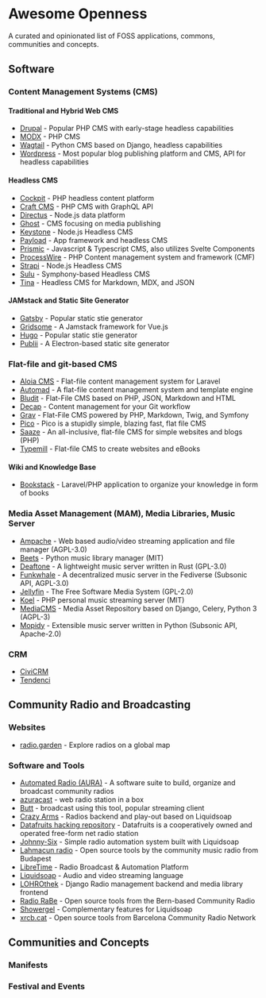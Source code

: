 # Awesome Openness

A curated and opinionated list of FOSS applications, commons, communities and concepts.

## Software

### Content Management Systems (CMS)

#### Traditional and Hybrid Web CMS

- [Drupal](https://drupal.org/) - Popular PHP CMS with early-stage headless capabilities
- [MODX](https://modx.com/) - PHP CMS
- [Wagtail](https://wagtail.org/) - Python CMS based on Django, headless capabilities
- [Wordpress](https://wordpress.org/) - Most popular blog publishing platform and CMS, API for headless capabilities

#### Headless CMS

- [Cockpit](https://getcockpit.com/) - PHP headless content platform
- [Craft CMS](https://craftcms.com/) - PHP CMS with GraphQL API
- [Directus](https://directus.io/) - Node.js data platform
- [Ghost](https://ghost.org/) - CMS focusing on media publishing
- [Keystone](https://keystonejs.com/) - Node.js Headless CMS
- [Payload](https://github.com/payloadcms/payload) - App framework and headless CMS
- [Prismic](https://prismic.io/) - Javascript & Typescript CMS, also utilizes Svelte Components
- [ProcessWire](https://processwire.com/) - PHP Content management system and framework (CMF)
- [Strapi](https://strapi.io/) - Node.js Headless CMS
- [Sulu](https://sulu.io/) - Symphony-based Headless CMS
- [Tina](https://tina.io/) - Headless CMS for Markdown, MDX, and JSON

#### JAMstack and Static Site Generator

- [Gatsby](https://www.gatsbyjs.com/) - Popular static stie generator
- [Gridsome](https://gridsome.org/) - A Jamstack framework for Vue.js
- [Hugo](https://gohugo.io/) - Popular static stie generator
- [Publii](https://getpublii.com/) - A Electron-based static site generator

### Flat-file and git-based CMS

- [Aloia CMS](https://aloiacms.com/) - Flat-file content management system for Laravel
- [Automad](https://automad.org/) - A flat-file content management system and template engine
- [Bludit](https://www.bludit.com/) - Flat-File CMS based on PHP, JSON, Markdown and HTML
- [Decap](https://decapcms.org/) - Content management for your Git workflow
- [Grav](https://getgrav.org/) - Flat-File CMS powered by PHP, Markdown, Twig, and Symfony
- [Pico](https://picocms.org/) - Pico is a stupidly simple, blazing fast, flat file CMS
- [Saaze](https://saaze.dev/) - An all-inclusive, flat-file CMS for simple websites and blogs (PHP)
- [Typemill](https://typemill.net/) - Flat-file CMS to create websites and eBooks

#### Wiki and Knowledge Base

- [Bookstack](https://www.bookstackapp.com/) - Laravel/PHP application to organize your knowledge in form of books

### Media Asset Management (MAM), Media Libraries, Music Server

- [Ampache](https://github.com/ampache/ampache) - Web based audio/video streaming application and file manager (AGPL-3.0)
- [Beets](https://beets.io/) - Python music library manager (MIT)
- [Deaftone](https://github.com/Deaftone/Deaftone) - A lightweight music server written in Rust (GPL-3.0)
- [Funkwhale](https://funkwhale.audio/) - A decentralized music server in the Fediverse (Subsonic API, AGPL-3.0)
- [Jellyfin](jellyfin.org) - The Free Software Media System (GPL-2.0)
- [Koel](https://koel.dev/) - PHP personal music streaming server (MIT)
- [MediaCMS](https://mediacms.io/) - Media Asset Repository based on Django, Celery, Python 3 (AGPL-3)
- [Mopidy](https://mopidy.com/) - Extensible music server written in Python (Subsonic API, Apache-2.0)

### CRM

- [CiviCRM](https://civicrm.org/)
- [Tendenci](https://www.tendenci.com/)

## Community Radio and Broadcasting

### Websites

- [radio.garden](https://radio.garden) - Explore radios on a global map

### Software and Tools

- [Automated Radio (AURA)](https://aura.radio) - A software suite to build, organize and broadcast community radios
- [azuracast](https://www.azuracast.com/) - web radio station in a box
- [Butt](https://danielnoethen.de/butt/) - broadcast using this tool, popular streaming client
- [Crazy Arms](https://dtcooper.github.io/crazyarms/) - Radios backend and play-out based on Liquidsoap
- [Datafruits hacking repository](https://github.com/datafruits) - Datafruits is a cooperatively owned and operated free-form net radio station
- [Johnny-Six](https://github.com/wuvt/johnny-six) - Simple radio automation system built with Liquidsoap
- [Lahmacun radio](https://github.com/lahmacunradio) - Open source tools by the community music radio from Budapest
- [LibreTime](https://libretime.org/) - Radio Broadcast & Automation Platform
- [Liquidsoap](https://www.liquidsoap.info/) - Audio and video streaming language
- [LOHROthek](https://git.hack-hro.de/lohro/lohrothek) - Django Radio management backend and media library frontend
- [Radio RaBe](https://github.com/radiorabe) - Open source tools from the Bern-based Community Radio
- [Showergel](https://showergel.readthedocs.io/) - Complementary features for Liquidsoap
- [xrcb.cat](https://gitlab.com/guifi-exo/xrcb) - Open source tools from Barcelona Community Radio Network

## Communities and Concepts

### Manifests

### Festival and Events
